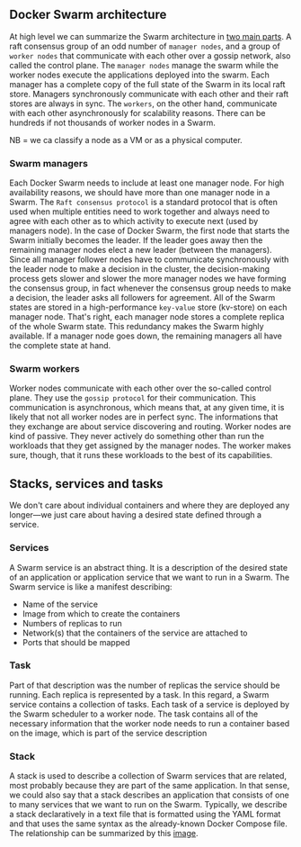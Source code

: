 ## Docker Swarm architecture
At high level we can summarize the Swarm architecture in [two main parts](https://prnt.sc/uj5bnk). A raft consensus group of an odd number of `manager nodes`, and a group of `worker nodes` that communicate with each other over a gossip network, also called the control plane.
The `manager nodes` manage the swarm while the worker nodes execute the applications deployed into the swarm. Each manager has a complete copy of the full state of the Swarm in its local raft store. Managers synchronously communicate with each other and their raft stores are always in sync.
The `workers`, on the other hand, communicate with each other asynchronously for scalability reasons. There can be hundreds if not thousands of worker nodes in a Swarm.

NB = we ca classify a node as a VM or as a physical computer.

### Swarm managers
Each Docker Swarm needs to include at least one manager node. For high availability reasons, we should have more than one manager node in a Swarm. The `Raft consensus protocol` is a standard protocol that is often used when multiple entities need to work together and always need to agree with each other as to which activity to execute next (used by managers node).
In the case of Docker Swarm, the first node that starts the Swarm initially becomes the leader. If the leader goes away then the remaining manager nodes elect a new leader (between the managers).
Since all manager follower nodes have to communicate synchronously with the leader node to make a decision in the cluster, the decision-making process gets slower and slower the more manager nodes we have forming the consensus group, in fact whenever the consensus group needs to make a decision, the leader asks all followers for agreement.
All of the Swarm states are stored in a high-performance `key-value` store (kv-store) on each manager node. That's right, each manager node stores a complete replica of the whole Swarm state. This redundancy makes the Swarm highly available. If a manager node goes down, the remaining managers all have the complete state at hand.

### Swarm workers
Worker nodes communicate with each other over the so-called control plane. They use the `gossip protocol` for their communication. This communication is asynchronous, which means that, at any given time, it is likely that not all worker nodes are in perfect sync. The informations that they exchange are about service discovering and routing.
Worker nodes are kind of passive. They never actively do something other than run the workloads that they get assigned by the manager nodes. The worker makes sure, though, that it runs these workloads to the best of its capabilities.



## Stacks, services and tasks
We don't care about individual containers and where they are deployed any
longer—we just care about having a desired state defined through a service.

### Services
A Swarm service is an abstract thing. It is a description of the desired state of an application or application service that we want to run in a Swarm. The Swarm service is like a manifest describing:
- Name of the service
- Image from which to create the containers
- Numbers of replicas to run
- Network(s) that the containers of the service are attached to
- Ports that should be mapped

### Task
Part of that description was the number of replicas the service should be running. Each replica is represented by a task. In this regard, a Swarm service contains a collection of tasks. Each task of a service is deployed by the Swarm scheduler to a worker node. The task contains all of the necessary information that the worker node needs to run a
container based on the image, which is part of the service description

### Stack
A stack is used to describe a collection of Swarm services that are
related, most probably because they are part of the same application. In that sense, we could also say that a stack describes an application that consists of one to many services that we want to run on the Swarm.
Typically, we describe a stack declaratively in a text file that is formatted using the YAML format and that uses the same syntax as the already-known Docker Compose file.
The relationship can be summarized by this [image](https://prnt.sc/un1b2t).